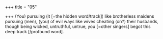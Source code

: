 +++
title = "05"

+++
(You) pursuing (it [=the hidden word/track]) like brotherless maidens  pursuing (men), (you) of evil ways like wives cheating (on?) their husbands, though being wicked, untruthful, untrue, you [=other singers] begot this  deep track [/profound word].